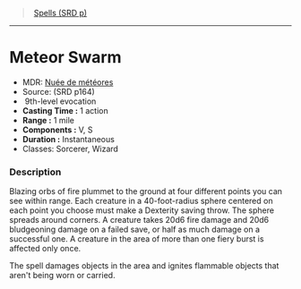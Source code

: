 ﻿---
!SpellVO
Level: 9
Type: evocation
CastingTime: 1 action
Range: 1 mile
Components: V, S
Duration: Instantaneous
Classes: Sorcerer, Wizard
Id: spells_vo.md#meteor-swarm
ParentLink: spells_vo.md#spells-srd-p
Name: Meteor Swarm
ParentName: Spells (SRD p)
NameLevel: 1
AltName: '[Nuée de météores](hd_spells_nuee_de_meteores.md)'
Source: (SRD p164)
Attributes: {}
---
> [Spells (SRD p)](srd_spells.md)

---

# Meteor Swarm

- MDR: [Nuée de météores](hd_spells_nuee_de_meteores.md)
- Source: (SRD p164)
-  9th-level evocation
- **Casting Time :** 1 action
- **Range :** 1 mile
- **Components :** V, S
- **Duration :** Instantaneous
- Classes: Sorcerer, Wizard

### Description

Blazing orbs of fire plummet to the ground at four different points you can see within range. Each creature in a 40-foot-radius sphere centered on each point you choose must make a Dexterity saving throw. The sphere spreads around corners. A creature takes 20d6 fire damage and 20d6 bludgeoning damage on a failed save, or half as much damage on a successful one. A creature in the area of more than one fiery burst is affected only once.

The spell damages objects in the area and ignites flammable objects that aren't being worn or carried.

